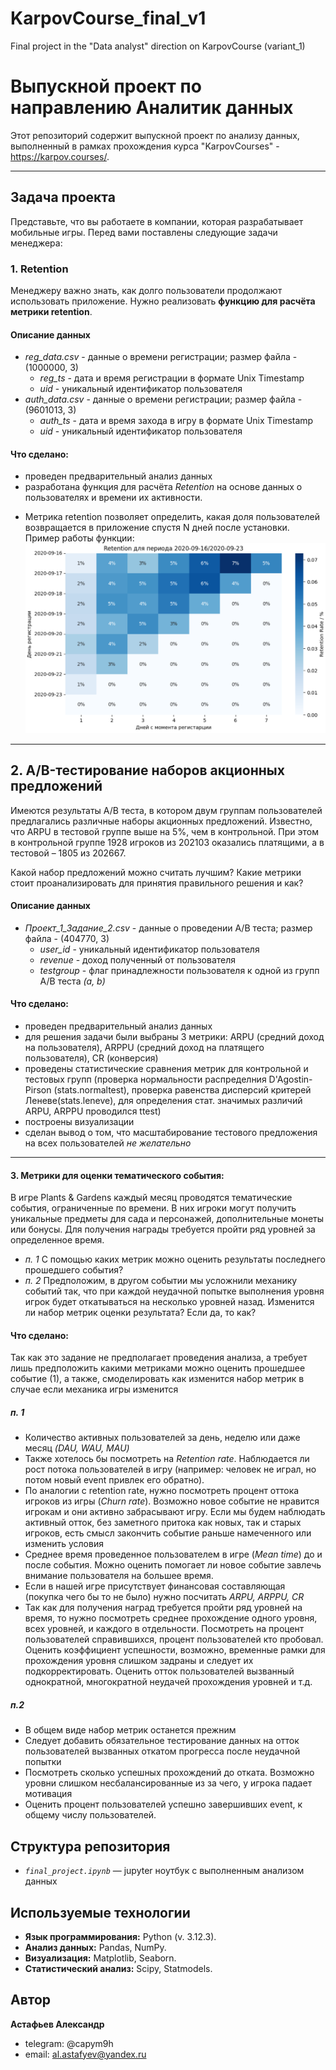 # KarpovCourse_final_v1
Final project in the "Data analyst" direction on KarpovCourse (variant_1)
# Выпускной проект по направлению Аналитик данных 

Этот репозиторий содержит выпускной проект по анализу данных, выполненный в рамках прохождения курса "KarpovCourses" - https://karpov.courses/.

---
## Задача проекта

Представьте, что вы работаете в компании, которая разрабатывает мобильные игры. Перед вами поставлены следующие задачи менеджера:

### 1. **Retention**  
   Менеджеру важно знать, как долго пользователи продолжают использовать приложение. Нужно реализовать **функцию для расчёта метрики retention**.
#### Описание данных
* *reg_data.csv* - данные о времени регистрации; размер файла - (1000000, 3)
	* *reg_ts* - дата и время регистрации в формате Unix Timestamp
	* *uid* - уникальный идентификатор пользователя
* *auth_data.csv* - данные о времени регистрации; размер файла - (9601013, 3)
	* *auth_ts* - дата и время захода в игру в формате Unix Timestamp
	* *uid* - уникальный идентификатор пользователя
#### Что сделано:
* проведен предварительный анализ данных 
* разработана функция для расчёта *Retention* на основе данных о пользователях и времени их активности.
- Метрика retention позволяет определить, какая доля пользователей возвращается в приложение спустя N дней после установки. Пример работы функции: ![](img\retantion_week.png)
---
## 2. **A/B-тестирование наборов акционных предложений**  

Имеются результаты A/B теста, в котором двум группам пользователей предлагались различные наборы акционных предложений. Известно, что ARPU в тестовой группе выше на 5%, чем в контрольной. При этом в контрольной группе 1928 игроков из 202103 оказались платящими, а в тестовой – 1805 из 202667.

Какой набор предложений можно считать лучшим? Какие метрики стоит проанализировать для принятия правильного решения и как?
#### Описание данных
* *Проект_1_Задание_2.csv* - данные о проведении A/B теста; размер файла - (404770, 3)
	* *user_id* - уникальный идентификатор пользователя
	* *revenue* - доход полученный от пользователя
	* *testgroup* - флаг принадлежности пользователя к одной из групп A/B теста *(a, b)*

#### Что сделано:
* проведен предварительный анализ данных 
* для решения задачи были выбраны 3 метрики: ARPU (средний доход на пользователя), ARPPU (средний доход на платящего пользователя), CR (конверсия)
* проведены статистические сравнения метрик для контрольной и тестовых групп (проверка нормальности распределния D'Agostin-Pirson (stats.normaltest), проверка равенства дисперсий критерей Леневе(stats.leneve), для определения стат. значимых различий ARPU, ARPPU проводился ttest)
* построены визуализации
* сделан вывод о том, что масштабирование тестового предложения на всех пользователей *не желательно*

---
#### 3. **Метрики для оценки тематического события:**

В игре Plants & Gardens каждый месяц проводятся тематические события, ограниченные по времени. В них игроки могут получить уникальные предметы для сада и персонажей, дополнительные монеты или бонусы. Для получения награды требуется пройти ряд уровней за определенное время. 
- *п. 1* С помощью каких метрик можно оценить результаты последнего прошедшего события?
- *п. 2* Предположим, в другом событии мы усложнили механику событий так, что при каждой неудачной попытке выполнения уровня игрок будет откатываться на несколько уровней назад. Изменится ли набор метрик оценки результата? Если да, то как?

#### Что сделано:
Так как это задание не предполагает проведения анализа, а требует лишь предположить какими метриками можно оценить прошедшее событие (1), а также, смоделировать как изменится набор метрик в случае если механика игры изменится

##### *п. 1* 
- Количество активных пользователей за день, неделю или даже месяц _(DAU, WAU, MAU)_
- Также хотелось бы посмотреть на _Retention rate_. Наблюдается ли рост потока пользователей в игру (например: человек не играл, но потом новый event привлек его обратно).
- По аналогии с retention rate, нужно посмотреть процент оттока игроков из игры (_Churn rate_). Возможно новое событие не нравится игрокам и они активно забрасывают игру. Если мы будем наблюдать активный отток, без заметного притока как новых, так и старых игроков, есть смысл закончить событие раньше намеченного или изменить условия
- Среднее время проведенное пользователем в игре (_Mean time_) до и после события. Можно оценить помогает ли новое событие завлечь внимание пользователя на большее время.
- Если в нашей игре присутствует финансовая составляющая (покупка чего бы то не было) нужно посчитать _ARPU, ARPPU, CR_
- Так как для получения наград требуется пройти ряд уровней на время, то нужно посмотреть среднее прохождение одного уровня, всех уровней, и каждого в отдельности. Посмотреть на процент пользователей справившихся, процент пользователей кто пробовал. Оценить коэффициент успешности, возможно, временные рамки для прохождения уровня слишком задраны и следует их подкорректировать. Оценить отток пользователей вызванный однократной, многократной неудачей прохождения уровней и т.д.
##### *п.2*
- В общем виде набор метрик останется прежним
- Следует добавить обязательное тестирование данных на отток пользователей вызванных откатом прогресса после неудачной попытки
- Посмотреть сколько успешных прохождений до отката. Возможно уровни слишком несбалансированные из за чего, у игрока падает мотивация
- Оценить процент пользователей успешно завершивших event, к общему числу пользователей.

## Структура репозитория

- *`final_project.ipynb`* — jupyter ноутбук с выполненным анализом данных

## Используемые технологии

- **Язык программирования:** Python (v. 3.12.3).
- **Анализ данных:** Pandas, NumPy.
- **Визуализация:** Matplotlib, Seaborn.
- **Статистический анализ:** Scipy, Statmodels.


## Автор
**Астафьев Александр**
- telegram: @capym9h
- email: al.astafyev@yandex.ru
